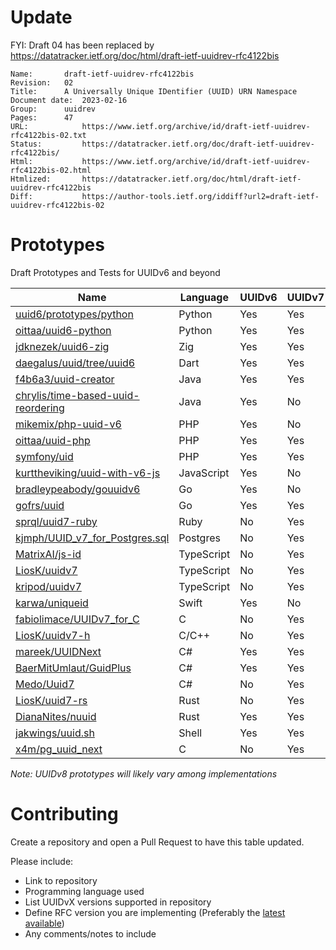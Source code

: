 # Update
FYI: Draft 04 has been replaced by https://datatracker.ietf.org/doc/html/draft-ietf-uuidrev-rfc4122bis

```
Name:		draft-ietf-uuidrev-rfc4122bis
Revision:	02
Title:		A Universally Unique IDentifier (UUID) URN Namespace
Document date:	2023-02-16
Group:		uuidrev
Pages:		47
URL:            https://www.ietf.org/archive/id/draft-ietf-uuidrev-rfc4122bis-02.txt
Status:         https://datatracker.ietf.org/doc/draft-ietf-uuidrev-rfc4122bis/
Html:           https://www.ietf.org/archive/id/draft-ietf-uuidrev-rfc4122bis-02.html
Htmlized:       https://datatracker.ietf.org/doc/html/draft-ietf-uuidrev-rfc4122bis
Diff:           https://author-tools.ietf.org/iddiff?url2=draft-ietf-uuidrev-rfc4122bis-02
```

# Prototypes
Draft Prototypes and Tests for UUIDv6 and beyond

| Name                                                                                             | Language   | UUIDv6 | UUIDv7 | UUIDv8 | RFC/Draft |
|--------------------------------------------------------------------------------------------------|------------|--------|--------|--------|-----------|
| [uuid6/prototypes/python](https://github.com/uuid6/prototypes/tree/main/python)                  | Python     | Yes    | Yes    | Yes    | [02][02]  |
| [oittaa/uuid6-python](https://github.com/oittaa/uuid6-python)                                    | Python     | Yes    | Yes    | No     | [04][04]  |
| [jdknezek/uuid6-zig](https://github.com/jdknezek/uuid6-zig)                                      | Zig        | Yes    | Yes    | No     | [03][03]  |
| [daegalus/uuid/tree/uuid6](https://github.com/Daegalus/dart-uuid/tree/uuidv6)                    | Dart       | Yes    | Yes    | Yes    | [04][04]  |
| [f4b6a3/uuid-creator](https://github.com/f4b6a3/uuid-creator)                                    | Java       | Yes    | Yes    | No     | [04][04]  |
| [chrylis/time-based-uuid-reordering](https://github.com/chrylis/time-based-uuid-reordering)      | Java       | Yes    | No     | No     | [04][04]  |
| [mikemix/php-uuid-v6](https://github.com/mikemix/php-uuid-v6)                                    | PHP        | Yes    | No     | No     | [0x][0x]  |
| [oittaa/uuid-php](https://github.com/oittaa/uuid-php)                                            | PHP        | Yes    | Yes    | No     | [04][04]  |
| [symfony/uid](https://github.com/symfony/uid/tree/6.2)                                           | PHP        | Yes    | Yes    | Yes    | [04][04]  |
| [kurttheviking/uuid-with-v6-js](https://github.com/kurttheviking/uuid-with-v6-js)                | JavaScript | Yes    | No     | No     | [0x][0x]  |
| [bradleypeabody/gouuidv6](https://github.com/bradleypeabody/gouuidv6)                            | Go         | Yes    | No     | No     | [0x][0x]  |
| [gofrs/uuid](https://github.com/gofrs/uuid)                                                      | Go         | Yes    | Yes    | No     | [0x][0x]  |
| [sprql/uuid7-ruby](https://github.com/sprql/uuid7-ruby)                                          | Ruby       | No     | Yes    | No     | [01][01]  |
| [kjmph/UUID_v7_for_Postgres.sql](https://gist.github.com/kjmph/5bd772b2c2df145aa645b837da7eca74) | Postgres   | No     | Yes    | Yes    | [03][03]  |
| [MatrixAI/js-id](https://github.com/MatrixAI/js-id)                                              | TypeScript | No     | Yes    | No     | [01][01]  |
| [LiosK/uuidv7](https://github.com/LiosK/uuidv7)                                                  | TypeScript | No     | Yes    | No     | [04][04]  |
| [kripod/uuidv7](https://github.com/kripod/uuidv7)                                                | TypeScript | No     | Yes    | No     | [04][04]  |
| [karwa/uniqueid](https://github.com/karwa/uniqueid)                                              | Swift      | Yes    | No     | No     | [02][02]  |
| [fabiolimace/UUIDv7_for_C](https://gist.github.com/fabiolimace/9873fe7bbcb1e6dc40638a4f98676d72) | C          | No     | Yes    | No     | [03][03]  |
| [LiosK/uuidv7-h](https://github.com/LiosK/uuidv7-h)                                              | C/C++      | No     | Yes    | No     | [04][04]  |
| [mareek/UUIDNext](https://github.com/mareek/UUIDNext)                                            | C#         | Yes    | Yes    | Yes     | [04][04]  |
| [BaerMitUmlaut/GuidPlus](https://github.com/BaerMitUmlaut/GuidPlus)                              | C#         | Yes    | Yes    | Yes    | [02][02]  |
| [Medo/Uuid7](https://github.com/medo64/Medo.Uuid7)                                               | C#         | No    |  Yes    | No     | [04][04]  |
| [LiosK/uuid7-rs](https://github.com/LiosK/uuid7-rs)                                              | Rust       | No     | Yes    | No     | [04][04]  |
| [DianaNites/nuuid](https://github.com/DianaNites/nuuid)                                          | Rust       | Yes    | Yes    | Yes    | [04][04]  |
| [jakwings/uuid.sh](https://github.com/jakwings/uuid.sh)                                          | Shell      | Yes    | Yes    | Yes    | [04][04]  |
| [x4m/pg_uuid_next](https://github.com/x4m/pg_uuid_next)                                          | C          | No    | Yes    | Yes    | [04][04]  |

*Note: UUIDv8 prototypes will likely vary among implementations*

# Contributing
Create a repository and open a Pull Request to have this table updated.

Please include:
- Link to repository
- Programming language used
- List UUIDvX versions supported in repository
- Define RFC version you are implementing (Preferably the [latest available](https://datatracker.ietf.org/doc/draft-peabody-dispatch-new-uuid-format/))
- Any comments/notes to include

[0x]: http://gh.peabody.io/uuidv6/
[01]: https://tools.ietf.org/html/draft-peabody-dispatch-new-uuid-format-01
[02]: https://tools.ietf.org/html/draft-peabody-dispatch-new-uuid-format-02
[03]: https://tools.ietf.org/html/draft-peabody-dispatch-new-uuid-format-03
[04]: https://tools.ietf.org/html/draft-peabody-dispatch-new-uuid-format-04
